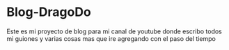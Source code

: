 # Blog-DragoDo
Este es mi proyecto de blog para mi canal de youtube donde escribo todos mi guiones y varias cosas mas que ire agregando con el paso del tiempo
